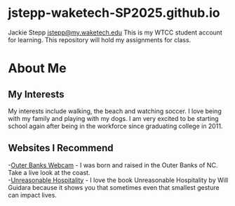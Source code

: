 # jstepp-waketech-SP2025.github.io
Jackie Stepp jstepp@my.waketech.edu
This is my WTCC student account for learning.
This repository will hold my assignments for class.

# About Me
## My Interests
My interests include walking, the beach and watching soccer. I love being with my family and playing with my dogs. I am very excited to be starting school again after being in the workforce since graduating college in 2011. 
## Websites I Recommend
 -[Outer Banks Webcam](https://www.outerbanks.org/plan-your-trip/webcams/) - I was born and raised in the Outer Banks of NC. Take a live look at the coast.  
 -[Unreasonable Hospitality](https://www.unreasonablehospitality.com/) - I love the book Unreasonable Hospitality by Will Guidara because it shows you that sometimes even that smallest gesture can impact lives. 
